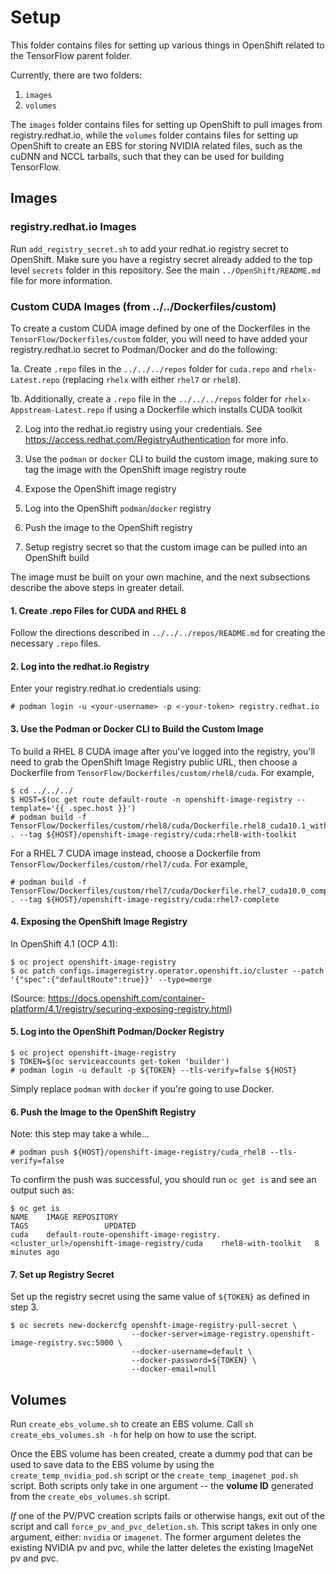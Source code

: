 # Setup

This folder contains files for setting up various things in OpenShift related to the TensorFlow parent folder.

Currently, there are two folders:

  1. `images`
  2. `volumes`

The `images` folder contains files for setting up OpenShift to pull images from registry.redhat.io, while the `volumes` folder contains files for setting up OpenShift to create an EBS for storing NVIDIA related files, such as the cuDNN and NCCL tarballs, such that they can be used for building TensorFlow.

## Images


### registry.redhat.io Images

Run `add_registry_secret.sh` to add your redhat.io registry secret to OpenShift. Make sure you have a registry secret already added to the top level `secrets` folder in this repository. See the main `../OpenShift/README.md` file for more information.

### Custom CUDA Images (from ../../Dockerfiles/custom)

To create a custom CUDA image defined by one of the Dockerfiles in the `TensorFlow/Dockerfiles/custom` folder, you will need to have added your registry.redhat.io secret to Podman/Docker and do the following:

1a. Create `.repo` files in the `../../../repos` folder for `cuda.repo` and `rhelx-Latest.repo` (replacing `rhelx` with either `rhel7` or `rhel8`).

1b. Additionally, create a `.repo` file in the `../../../repos` folder for `rhelx-Appstream-Latest.repo` if using a Dockerfile which installs CUDA toolkit

2. Log into the redhat.io registry using your credentials. See https://access.redhat.com/RegistryAuthentication for more info.

3. Use the `podman` or `docker` CLI to build the custom image, making sure to tag the image with the OpenShift image registry route

4. Expose the OpenShift image registry

5. Log into the OpenShift `podman`/`docker` registry

6. Push the image to the OpenShift registry

7. Setup registry secret so that the custom image can be pulled into an OpenShift build

The image must be built on your own machine, and the next subsections describe the above steps in greater detail.

#### 1. Create .repo Files for CUDA and RHEL 8

Follow the directions described in `../../../repos/README.md` for creating the necessary `.repo` files.

#### 2. Log into the redhat.io Registry

Enter your registry.redhat.io credentials using:

```
# podman login -u <your-username> -p <-your-token> registry.redhat.io
```

#### 3. Use the Podman or Docker CLI to Build the Custom Image

To build a RHEL 8 CUDA image after you've logged into the registry, you'll need to grab the OpenShift Image Registry public URL, then choose a Dockerfile from `TensorFlow/Dockerfiles/custom/rhel8/cuda`. For example,

```
$ cd ../../../
$ HOST=$(oc get route default-route -n openshift-image-registry --template='{{ .spec.host }}')
# podman build -f TensorFlow/Dockerfiles/custom/rhel8/cuda/Dockerfile.rhel8_cuda10.1_with_toolkit . --tag ${HOST}/openshift-image-registry/cuda:rhel8-with-toolkit
```

For a RHEL 7 CUDA image instead, choose a Dockerfile from `TensorFlow/Dockerfiles/custom/rhel7/cuda`. For example,

```
# podman build -f TensorFlow/Dockerfiles/custom/rhel7/cuda/Dockerfile.rhel7_cuda10.0_complete . --tag ${HOST}/openshift-image-registry/cuda:rhel7-complete
```

#### 4. Exposing the OpenShift Image Registry

In OpenShift 4.1 (OCP 4.1):

```
$ oc project openshift-image-registry
$ oc patch configs.imageregistry.operator.openshift.io/cluster --patch '{"spec":{"defaultRoute":true}}' --type=merge
```

(Source: https://docs.openshift.com/container-platform/4.1/registry/securing-exposing-registry.html)

#### 5. Log into the OpenShift Podman/Docker Registry

```
$ oc project openshift-image-registry
$ TOKEN=$(oc serviceaccounts get-token 'builder')
# podman login -u default -p ${TOKEN} --tls-verify=false ${HOST}
```

Simply replace `podman` with `docker` if you're going to use Docker.

#### 6. Push the Image to the OpenShift Registry

Note: this step may take a while...

```
# podman push ${HOST}/openshift-image-registry/cuda_rhel8 --tls-verify=false
```

To confirm the push was successful, you should run `oc get is` and see an output such as:

```
$ oc get is
NAME    IMAGE REPOSITORY                                                                      TAGS                 UPDATED
cuda    default-route-openshift-image-registry.<cluster_url>/openshift-image-registry/cuda    rhel8-with-toolkit   8 minutes ago
```

#### 7. Set up Registry Secret

Set up the registry secret using the same value of `${TOKEN}` as defined in step 3.

```
$ oc secrets new-dockercfg openshft-image-registry-pull-secret \
                           --docker-server=image-registry.openshift-image-registry.svc:5000 \
                           --docker-username=default \
                           --docker-password=${TOKEN} \
                           --docker-email=null
```

## Volumes

Run `create_ebs_volume.sh` to create an EBS volume. Call `sh create_ebs_volumes.sh -h` for help on how to use the script. 

Once the EBS volume has been created, create a dummy pod that can be used to save data to the EBS volume by using the `create_temp_nvidia_pod.sh` script or the `create_temp_imagenet_pod.sh` script. Both scripts only take in one argument -- the **volume ID** generated from the `create_ebs_volumes.sh` script.

*If* one of the PV/PVC creation scripts fails or otherwise hangs, exit out of the script and call `force_pv_and_pvc_deletion.sh`. This script takes in only one argument, either: `nvidia` or `imagenet`. The former argument deletes the existing NVIDIA pv and pvc, while the latter deletes the existing ImageNet pv and pvc.
